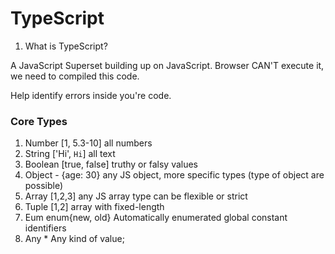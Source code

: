 # TypeScript

1. What is TypeScript?

A JavaScript Superset building up on JavaScript.
Browser CAN'T execute it, we need to compiled this code.

Help identify errors inside you're code. 

### Core Types

1. Number [1, 5.3-10] all numbers
2. String ['Hi', `Hi`] all text
3. Boolean [true, false] truthy or falsy values
4. Object - {age: 30} any JS object, more specific types (type of object are possible)
5. Array [1,2,3] any JS array type can be flexible or strict
6. Tuple [1,2]  array with fixed-length
7. Eum   enum{new, old} Automatically enumerated global constant identifiers
8. Any * Any kind of value;
